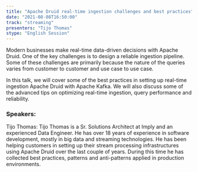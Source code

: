 ```yaml
---
title: "Apache Druid real-time ingestion challenges and best practices"
date: "2021-08-08T16:50:00" 
track: "streaming"
presenters: "Tijo Thomas"
stype: "English Session"
---
```

Modern businesses make real-time data-driven decisions with Apache Druid. One of the key challenges is to design a reliable ingestion pipeline. Some of these challenges are primarily because the nature of the queries varies from customer to customer and use case to use case.

In this talk, we will cover some of the best practices in setting up real-time ingestion Apache Druid with Apache Kafka. We will also discuss some of the advanced tips on optimizing real-time ingestion, query performance and reliability.
 ### Speakers: 
 Tijo Thomas: Tijo Thomas is a Sr. Solutions Architect at Imply and an experienced Data Engineer. He has over 18 years of experience in software development, mostly in big data and streaming technologies. He has been helping customers in setting up their stream processing infrastructures using Apache Druid over the last couple of years. During this time he has collected best practices,  patterns and anti-patterns applied in production environments.
